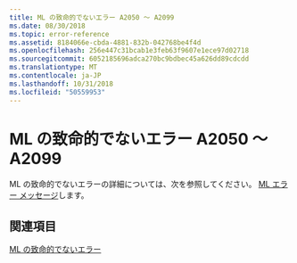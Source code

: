 ```yaml
---
title: ML の致命的でないエラー A2050 ～ A2099
ms.date: 08/30/2018
ms.topic: error-reference
ms.assetid: 8184066e-cbda-4881-832b-042768be4f4d
ms.openlocfilehash: 256e447c31bcab1e3feb63f9607e1ece97d02718
ms.sourcegitcommit: 6052185696adca270bc9bdbec45a626dd89cdcdd
ms.translationtype: MT
ms.contentlocale: ja-JP
ms.lasthandoff: 10/31/2018
ms.locfileid: "50559953"
---
```

# <a name="ml-nonfatal-errors-a2050-a2099"></a>ML の致命的でないエラー A2050 ～ A2099

ML の致命的でないエラーの詳細については、次を参照してください。 [ML エラー メッセージ](../../assembler/masm/ml-error-messages.md)します。

## <a name="see-also"></a>関連項目

[ML の致命的でないエラー](../../assembler/masm/ml-nonfatal-errors.md)<br/>